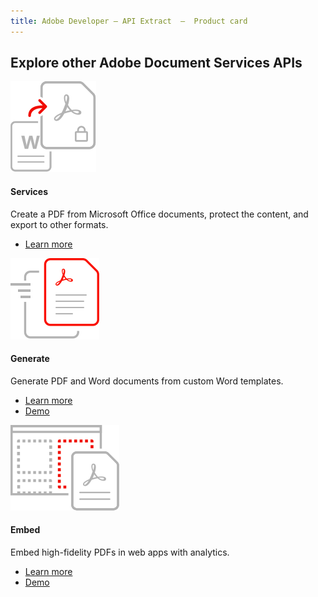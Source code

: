```yaml
---
title: Adobe Developer — API Extract  —  Product card
---
```


<TitleBlock slots="heading" theme="light" className='titleBlock-align-left'/>

## Explore other Adobe Document Services APIs

<ProductCard slots="icon, heading, text, buttons" theme="light" width="33%" className="product-card-compact-img product-card-compact-img-service"/>

![EMPTY_ALT](../../images/create_secure_support.svg)

#### Services

Create a PDF from Microsoft Office documents, protect the content, and export to other formats.

* [Learn more](/src/pages/apis/pdf-services.md)

<ProductCard slots="icon, heading, text, buttons" theme="light" width="33%" className="product-card-compact-img product-card-compact-img-service"/>

![EMPTY_ALT](../../images/Generate.svg)

#### Generate

Generate PDF and Word documents from custom Word templates.

* [Learn more](/src/pages/apis/doc-generation.md)
* [Demo](https://documentservices.adobe.com/dc-docgen-playground/index.html)

<ProductCard slots="icon, heading, text, buttons" theme="light" width="33%" className="product-card-compact-img product-card-compact-img-service"/>

![EMPTY_ALT](../../images/customizable_experience.svg)

#### Embed

Embed high-fidelity PDFs in web apps with analytics.

* [Learn more](/src/pages/apis/pdf-embed.md)
* [Demo](https://documentservices.adobe.com/view-sdk-demo/index.html#/view/FULL_WINDOW/Bodea%20Brochure.pdf)
